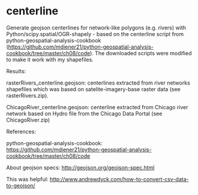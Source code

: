 # centerline
Generate geojson centerlines for network-like polygons (e.g. rivers) with Python/scipy.spatial/OGR-shapely - based on the centerline script from python-geospatial-analysis-cookbook (https://github.com/mdiener21/python-geospatial-analysis-cookbook/tree/master/ch08/code). The downloaded scripts were modified to make it work with my shapefiles.

Results:

rasterRivers_centerline.geojson: centerlines extracted from river networks shapefiles which was based on satelite-imagery-base raster data (see rasterRivers.zip).

ChicagoRiver_centerline.geojson: centerline extracted from Chicago river network based on Hydro file from the Chicago Data Portal (see ChicagoRiver.zip)

References:

python-geospatial-analysis-cookbook: https://github.com/mdiener21/python-geospatial-analysis-cookbook/tree/master/ch08/code

About geojson specs: http://geojson.org/geojson-spec.html

This was helpful: http://www.andrewdyck.com/how-to-convert-csv-data-to-geojson/
